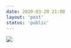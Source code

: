 ```yaml
---
date: 2020-03-20 21:00
layout: 'post'
status: 'public'
---
```


![](https://github.com/elmace/cited_img/raw/master/IMG/engtest.jpg)